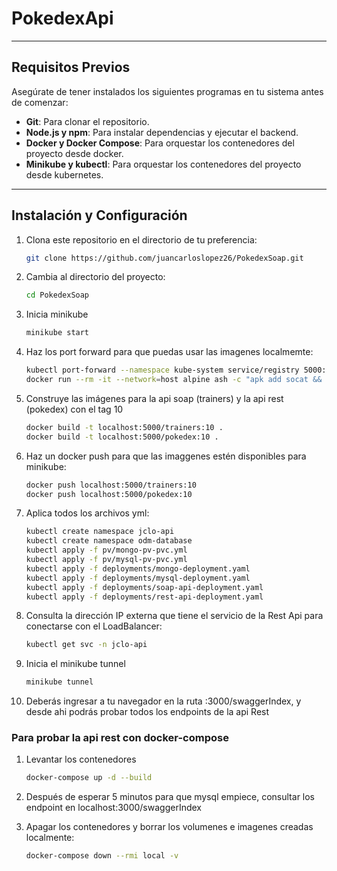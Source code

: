 # PokedexApi

---

## Requisitos Previos
Asegúrate de tener instalados los siguientes programas en tu sistema antes de comenzar:
- **Git**: Para clonar el repositorio.
- **Node.js y npm**: Para instalar dependencias y ejecutar el backend.
- **Docker y Docker Compose**: Para orquestar los contenedores del proyecto desde docker.
- **Minikube y kubectl**: Para orquestar los contenedores del proyecto desde kubernetes.

---

## Instalación y Configuración

1. Clona este repositorio en el directorio de tu preferencia:

   ```bash
   git clone https://github.com/juancarloslopez26/PokedexSoap.git

2. Cambia al directorio del proyecto:

   ```bash
   cd PokedexSoap

3. Inicia minikube
   ```bash
   minikube start
   
4. Haz los port forward para que puedas usar las imagenes localmemte:
   ```bash
   kubectl port-forward --namespace kube-system service/registry 5000:80
   docker run --rm -it --network=host alpine ash -c "apk add socat && socat TCP-LISTEN:5000,reuseaddr,fork TCP:host.docker.internal:5000"

5. Construye las imágenes para la api soap (trainers) y la api rest (pokedex) con el tag 10
   ```bash
   docker build -t localhost:5000/trainers:10 .
   docker build -t localhost:5000/pokedex:10 .

6. Haz un docker push para que las imaggenes estén disponibles para minikube:
   ```bash
   docker push localhost:5000/trainers:10
   docker push localhost:5000/pokedex:10 
   
7. Aplica todos los archivos yml:
   ```bash
   kubectl create namespace jclo-api  
   kubectl create namespace odm-database
   kubectl apply -f pv/mongo-pv-pvc.yml
   kubectl apply -f pv/mysql-pv-pvc.yml
   kubectl apply -f deployments/mongo-deployment.yaml
   kubectl apply -f deployments/mysql-deployment.yaml
   kubectl apply -f deployments/soap-api-deployment.yaml
   kubectl apply -f deployments/rest-api-deployment.yaml
   
8. Consulta la dirección IP externa que tiene el servicio de la Rest Api para conectarse con el LoadBalancer:
   ```bash
   kubectl get svc -n jclo-api

9. Inicia el minikube tunnel
    ```bash
   minikube tunnel     

10. Deberás ingresar a tu navegador en la ruta <ExternalIP>:3000/swaggerIndex, y desde ahi podrás probar todos los endpoints de la api Rest
 
### Para probar la api rest con docker-compose
1. Levantar los contenedores
   ```bash
   docker-compose up -d --build
2. Después de esperar 5 minutos para que mysql empiece, consultar los endpoint en localhost:3000/swaggerIndex

3. Apagar los contenedores y borrar los volumenes e imagenes creadas localmente:
   ```bash
   docker-compose down --rmi local -v
